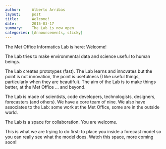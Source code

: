 ```yaml
---
author:     Alberto Arribas
layout:     post
title:      Welcome!
date:       2015-03-17
summary:    The Lab is now open
categories: [Announcements, sticky]
---
```


The Met Office Informatics Lab is here: Welcome!

The Lab tries to make environmental data and science useful to human beings.

The Lab creates prototypes (fast). The Lab learns and innovates but the point is not innovation, the point is usefulness (I like useful things, particularly when they are beautiful). The aim of the Lab is to make things better, at the Met Office … and beyond.

The Lab is made of scientists, code developers, technologists, designers, forecasters (and others). We have a core team of nine. We also have associates to the Lab: some work at the Met Office, some are in the outside world.

The Lab is a space for collaboration. You are welcome.

This is what we are trying to do first: to place you inside a forecast model so you can really see what the model does. Watch this space, more coming soon!
